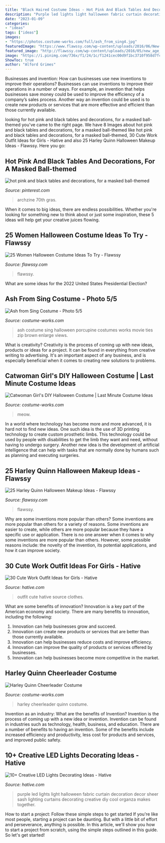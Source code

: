 ```yaml
---
title: "Black Haired Costume Ideas - Hot Pink And Black Tables And Decorations, For A Masked Ball-themed"
description: "Purple led lights light halloween fabric curtain decoration decor sheer sash lighting curtains decorating creative diy cool organza makes together"
date: "2023-01-09"
categories:
- "ideas"
tags: ["ideas"]
images:
- "https://photos.costume-works.com/full/ash_from_sing4.jpg"
featuredImage: "https://www.flawssy.com/wp-content/uploads/2016/06/New-Halloween-Costumes-Ideas-Adult-Sexy-costumes.jpg"
featured_image: "http://flawssy.com/wp-content/uploads/2016/05/new_age_harley_quinn_.jpg"
image: "https://i.pinimg.com/736x/f1/24/1c/f1241cec00d9f1bc3710f958d7fc5e2f.jpg"
ShowToc: true
author: "Alford Grimes"
---
```



Businesses and invention: How can businesses use new inventions to improve their operations?
Businesses can use inventions to improve their operations in a number of ways. For example, an invention that helps businesses save money could be used to improve the efficiency of a company’s sales process. Another way an invention could be used is to create new products or services that are more effective and efficient than those currently available.

	

		
looking for hot pink and black tables and decorations, for a masked ball-themed you've came to the right page. We have 8 Images about hot pink and black tables and decorations, for a masked ball-themed like hot pink and black tables and decorations, for a masked ball-themed, 30 Cute Work Outfit Ideas for Girls - Hative and also 25 Harley Quinn Halloween Makeup Ideas - Flawssy. Here you go:
		
    
## Hot Pink And Black Tables And Decorations, For A Masked Ball-themed

<img loading=lazy src="https://i.pinimg.com/736x/f1/24/1c/f1241cec00d9f1bc3710f958d7fc5e2f.jpg" onerror="this.onerror=null;this.src='https://tse2.mm.bing.net/th?id=OIP.wmlQJJEqgipKTUwq8TYa9wHaJ3&amp;pid=15.1';" alt="hot pink and black tables and decorations, for a masked ball-themed">

_Source: pinterest.com_

>archzine 70th gras. 

	

When it comes to big ideas, there are endless possibilities. Whether you're looking for something new to think about or just some inspiration, these 5 ideas will help get your creative juices flowing.

    
## 25 Women Halloween Costume Ideas To Try - Flawssy

<img loading=lazy src="https://www.flawssy.com/wp-content/uploads/2016/06/New-Halloween-Costumes-Ideas-Adult-Sexy-costumes.jpg" onerror="this.onerror=null;this.src='https://tse2.mm.bing.net/th?id=OIP.uStp6iGSDPn3J6e5mzX5vQHaLA&amp;pid=15.1';" alt="25 Women Halloween Costume Ideas To Try - Flawssy">

_Source: flawssy.com_

>flawssy. 

	

What are some ideas for the 2022 United States Presidential Election?

    
## Ash From Sing Costume - Photo 5/5

<img loading=lazy src="https://photos.costume-works.com/full/ash_from_sing4.jpg" onerror="this.onerror=null;this.src='https://tse4.mm.bing.net/th?id=OIP.4blJ7s4spcPq0MCI2nxTgQHaJ3&amp;pid=15.1';" alt="Ash from Sing Costume - Photo 5/5">

_Source: costume-works.com_

>ash costume sing halloween porcupine costumes works movie ties zip brown enlarge views. 

	

What is creativity?
Creativity is the process of coming up with new ideas, products or ideas for a project. It can be found in everything from creative writing to advertising. It's an important aspect of any business, and is especially beneficial when it comes to creating new solutions to problems.

    
## Catwoman Girl&#039;s DIY Halloween Costume | Last Minute Costume Ideas

<img loading=lazy src="https://photos.costume-works.com/full/catwoman19.jpg" onerror="this.onerror=null;this.src='https://tse3.mm.bing.net/th?id=OIP.pdwjhHSbkCsZYerJYBKJDwHaKY&amp;pid=15.1';" alt="Catwoman Girl&#039;s DIY Halloween Costume | Last Minute Costume Ideas">

_Source: costume-works.com_

>meow. 

	

In a world where technology has become more and more advanced, it is hard not to find new ideas. One such idea is the use of 3D printing technology to create custom prosthetic limbs. This technology could be used by people with disabilities to get the limb they want and need, without having to undergo surgery. Another new idea is the development of artificial intelligence that can help with tasks that are normally done by humans such as planning and executing surgeries.

    
## 25 Harley Quinn Halloween Makeup Ideas - Flawssy

<img loading=lazy src="http://flawssy.com/wp-content/uploads/2016/05/new_age_harley_quinn_.jpg" onerror="this.onerror=null;this.src='https://tse1.mm.bing.net/th?id=OIP.0DVGIVdjlbvxQLAVtTJCgwHaLB&amp;pid=15.1';" alt="25 Harley Quinn Halloween Makeup Ideas - Flawssy">

_Source: flawssy.com_

>flawssy. 

	

Why are some inventions more popular than others?
Some inventions are more popular than others for a variety of reasons. Some inventions are easier to create, while others are more popular because they have a specific use or application. There is no one answer when it comes to why some inventions are more popular than others. However, some possible reasons include: the novelty of the invention, its potential applications, and how it can improve society.

    
## 30 Cute Work Outfit Ideas For Girls - Hative

<img loading=lazy src="https://hative.com/wp-content/uploads/2015/02/work-outfit-ideas/12-cute-work-outfit-ideas-for-girls.jpg" onerror="this.onerror=null;this.src='https://tse3.mm.bing.net/th?id=OIP.i4hhF_9yc3z9SEtZLWgnlAHaLh&amp;pid=15.1';" alt="30 Cute Work Outfit Ideas for Girls - Hative">

_Source: hative.com_

>outfit cute hative source clothes. 

	

What are some benefits of innovation?
Innovation is a key part of the American economy and society. There are many benefits to innovation, including the following: 
1. Innovation can help businesses grow and succeed. 
2. Innovation can create new products or services that are better than those currently available. 
3. Innovation can help businesses reduce costs and improve efficiency. 
4. Innovation can improve the quality of products or services offered by businesses. 
5. Innovation can help businesses become more competitive in the market.

    
## Harley Quinn Cheerleader Costume

<img loading=lazy src="https://photos.costume-works.com/full/harley_quinn_cheerleader.jpg" onerror="this.onerror=null;this.src='https://tse4.mm.bing.net/th?id=OIP.qpbG78tnC6zGOec73UA69wHaNK&amp;pid=15.1';" alt="Harley Quinn Cheerleader Costume">

_Source: costume-works.com_

>harley cheerleader quinn costume. 

	

Invention as an industry: What are the benefits of Invention?
Invention is the process of coming up with a new idea or invention. Invention can be found in industries such as technology, health, business, and education. There are a number of benefits to having an invention. Some of the benefits include increased efficiency and productivity, less cost for products and services, and improved public safety.

    
## 10+ Creative LED Lights Decorating Ideas - Hative

<img loading=lazy src="https://hative.com/wp-content/uploads/2014/08/led-light-decorating/5-led-light-curtain.jpg" onerror="this.onerror=null;this.src='https://tse1.mm.bing.net/th?id=OIP.9er6BojsWgrIzx1PssNEmAHaLH&amp;pid=15.1';" alt="10+ Creative LED Lights Decorating Ideas - Hative">

_Source: hative.com_

>purple led lights light halloween fabric curtain decoration decor sheer sash lighting curtains decorating creative diy cool organza makes together. 

	

How to start a project: Follow these simple steps to get started
If you're like most people, starting a project can be daunting. But with a little bit of effort and perseverance, anything is possible. In this article, we'll show you how to start a project from scratch, using the simple steps outlined in this guide. So let's get started!

